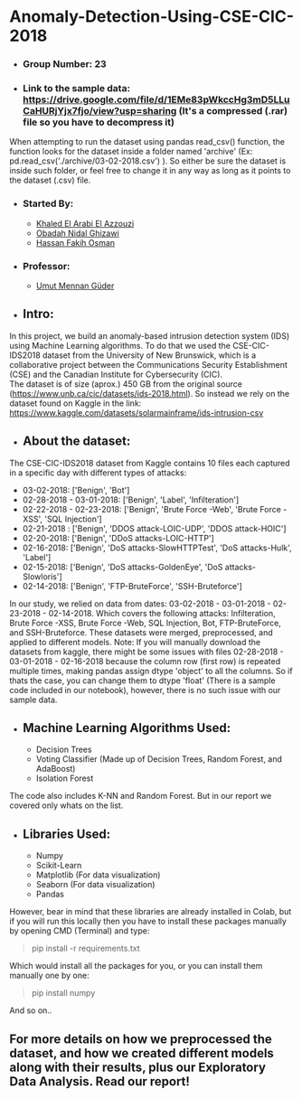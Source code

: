 # Anomaly-Detection-Using-CSE-CIC-2018

- ### Group Number: 23

- ### Link to the sample data: https://drive.google.com/file/d/1EMe83pWkccHg3mD5LLuCaHURjYjx7fjo/view?usp=sharing (It's a compressed (.rar) file so you have to decompress it)
When attempting to run the dataset using pandas read_csv() function, the function looks for the dataset inside a folder named 'archive' (Ex: pd.read_csv('./archive/03-02-2018.csv') ). So either be sure the dataset is inside such folder, or feel free to change it in any way as long as it points to the dataset (.csv) file.

- ### Started By:
  - [Khaled El Arabi El Azzouzi](https://github.com/Khaledazzouzii)
  - [Obadah Nidal Ghizawi](https://github.com/Whiffed2022)
  - [Hassan Fakih Osman](https://github.com/Retsuko64)

- ### Professor:
  - [Umut Mennan Güder](https://github.com/umutguder)

- ## Intro:
In this project, we build an anomaly-based intrusion detection system (IDS) using Machine Learning algorithms. To do that we used the CSE-CIC-IDS2018 dataset from the University of New Brunswick, which is a collaborative project between the Communications Security Establishment (CSE) and the Canadian Institute for Cybersecurity (CIC).<br>The dataset is of size (aprox.) 450 GB from the original source (https://www.unb.ca/cic/datasets/ids-2018.html). So instead we rely on the dataset found on Kaggle in the link: https://www.kaggle.com/datasets/solarmainframe/ids-intrusion-csv

- ## About the dataset:
The CSE-CIC-IDS2018 dataset from Kaggle contains 10 files each captured in a specific day with different types of attacks:
  - 03-02-2018:                   ['Benign', 'Bot']
  - 02-28-2018 - 03-01-2018:      ['Benign', 'Label', 'Infilteration']
  - 02-22-2018 - 02-23-2018:      ['Benign', 'Brute Force -Web', 'Brute Force -XSS', 'SQL Injection']
  - 02-21-2018 :                  ['Benign', 'DDOS attack-LOIC-UDP', 'DDOS attack-HOIC']
  - 02-20-2018:                   ['Benign', 'DDoS attacks-LOIC-HTTP']
  - 02-16-2018:                   ['Benign', 'DoS attacks-SlowHTTPTest', 'DoS attacks-Hulk', 'Label']
  - 02-15-2018:                   ['Benign', 'DoS attacks-GoldenEye', 'DoS attacks-Slowloris']
  - 02-14-2018:                   ['Benign', 'FTP-BruteForce', 'SSH-Bruteforce']

In our study, we relied on data from dates: 03-02-2018 - 03-01-2018 - 02-23-2018 - 02-14-2018. Which covers the following attacks: Infilteration, Brute Force -XSS, Brute Force -Web, SQL Injection, Bot, FTP-BruteForce, and SSH-Bruteforce. These datasets were merged, preprocessed, and applied to different models. Note: If you will manually download the datasets from kaggle, there might be some issues with files 02-28-2018 - 03-01-2018 - 02-16-2018 because the column row (first row) is repeated multiple times, making pandas assign dtype 'object' to all the columns. So if thats the case, you can change them to dtype 'float' (There is a sample code included in our notebook), however, there is no such issue with our sample data.

- ## Machine Learning Algorithms Used:
    - Decision Trees
    - Voting Classifier (Made up of Decision Trees, Random Forest, and AdaBoost)
    - Isolation Forest

The code also includes K-NN and Random Forest. But in our report we covered only whats on the list.

- ## Libraries Used:
  - Numpy
  - Scikit-Learn
  - Matplotlib (For data visualization)
  - Seaborn (For data visualization)
  - Pandas

However, bear in mind that these libraries are already installed in Colab, but if you will run this locally then you have to install these packages manually by opening CMD (Terminal) and type:
> pip install -r requirements.txt

Which would install all the packages for you, or you can install them manually one by one:
> pip install numpy

And so on..

## For more details on how we preprocessed the dataset, and how we created different models along with their results, plus our Exploratory Data Analysis. Read our report! 
